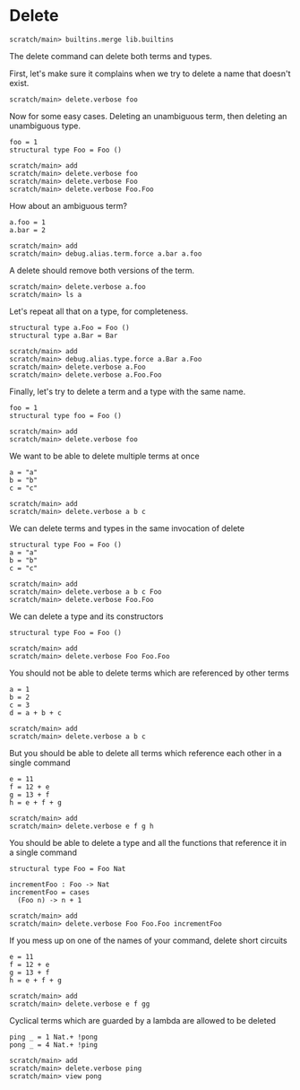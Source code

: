 # Delete

```ucm:hide
scratch/main> builtins.merge lib.builtins
```

The delete command can delete both terms and types.

First, let's make sure it complains when we try to delete a name that doesn't
exist.

```ucm:error
scratch/main> delete.verbose foo
```

Now for some easy cases. Deleting an unambiguous term, then deleting an
unambiguous type.

```unison:hide
foo = 1
structural type Foo = Foo ()
```

```ucm
scratch/main> add
scratch/main> delete.verbose foo
scratch/main> delete.verbose Foo
scratch/main> delete.verbose Foo.Foo
```

How about an ambiguous term?

```unison:hide
a.foo = 1
a.bar = 2
```

```ucm
scratch/main> add
scratch/main> debug.alias.term.force a.bar a.foo
```

A delete should remove both versions of the term.

```ucm
scratch/main> delete.verbose a.foo
scratch/main> ls a
```

Let's repeat all that on a type, for completeness.

```unison:hide
structural type a.Foo = Foo ()
structural type a.Bar = Bar
```

```ucm
scratch/main> add
scratch/main> debug.alias.type.force a.Bar a.Foo
scratch/main> delete.verbose a.Foo
scratch/main> delete.verbose a.Foo.Foo
```

Finally, let's try to delete a term and a type with the same name.

```unison:hide
foo = 1
structural type foo = Foo ()
```

```ucm
scratch/main> add
scratch/main> delete.verbose foo
```

We want to be able to delete multiple terms at once

```unison:hide
a = "a"
b = "b"
c = "c"
```

```ucm
scratch/main> add
scratch/main> delete.verbose a b c
```

We can delete terms and types in the same invocation of delete

```unison:hide
structural type Foo = Foo ()
a = "a"
b = "b"
c = "c"
```

```ucm
scratch/main> add
scratch/main> delete.verbose a b c Foo
scratch/main> delete.verbose Foo.Foo
```

We can delete a type and its constructors

```unison:hide
structural type Foo = Foo ()
```

```ucm
scratch/main> add
scratch/main> delete.verbose Foo Foo.Foo
```

You should not be able to delete terms which are referenced by other terms

```unison:hide
a = 1
b = 2
c = 3
d = a + b + c
```

```ucm:error
scratch/main> add
scratch/main> delete.verbose a b c
```

But you should be able to delete all terms which reference each other in a single command

```unison:hide
e = 11
f = 12 + e
g = 13 + f
h = e + f + g
```

```ucm
scratch/main> add
scratch/main> delete.verbose e f g h
```

You should be able to delete a type and all the functions that reference it in a single command

```unison:hide
structural type Foo = Foo Nat

incrementFoo : Foo -> Nat
incrementFoo = cases
  (Foo n) -> n + 1
```

```ucm
scratch/main> add
scratch/main> delete.verbose Foo Foo.Foo incrementFoo
```

If you mess up on one of the names of your command, delete short circuits

```unison:hide
e = 11
f = 12 + e
g = 13 + f
h = e + f + g
```

```ucm:error
scratch/main> add
scratch/main> delete.verbose e f gg
```

Cyclical terms which are guarded by a lambda are allowed to be deleted

```unison:hide
ping _ = 1 Nat.+ !pong
pong _ = 4 Nat.+ !ping
```

```ucm
scratch/main> add
scratch/main> delete.verbose ping
scratch/main> view pong
```
